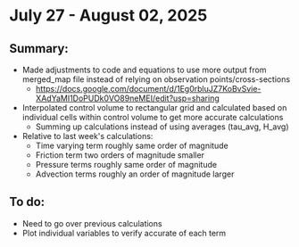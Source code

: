 # July 27 - August 02, 2025

## Summary:
* Made adjustments to code and equations to use more output from merged_map file instead of relying on observation points/cross-sections
	* https://docs.google.com/document/d/1Eg0rbluJZ7KoBvSvie-XAdYaMI1DoPUDk0VO89neMEI/edit?usp=sharing
* Interpolated control volume to rectangular grid and calculated based on individual cells within control volume to get more accurate calculations 
	* Summing up calculations instead of using averages (tau_avg, H_avg)
* Relative to last week's calculations:
	* Time varying term roughly same order of magnitude
	* Friction term two orders of magnitude smaller
	* Pressure terms roughly same order of magnitude
	* Advection terms roughly an order of magnitude larger


## To do:
* Need to go over previous calculations
* Plot individual variables to verify accurate of each term
